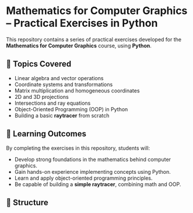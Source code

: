 # Mathematics for Computer Graphics – Practical Exercises in Python

This repository contains a series of practical exercises developed for the **Mathematics for Computer Graphics** course, using **Python**.

## 🧠 Topics Covered

- Linear algebra and vector operations
- Coordinate systems and transformations
- Matrix multiplication and homogeneous coordinates
- 2D and 3D projections
- Intersections and ray equations
- Object-Oriented Programming (OOP) in Python
- Building a basic **raytracer** from scratch

## 🚀 Learning Outcomes

By completing the exercises in this repository, students will:

- Develop strong foundations in the mathematics behind computer graphics.
- Gain hands-on experience implementing concepts using Python.
- Learn and apply object-oriented programming principles.
- Be capable of building a **simple raytracer**, combining math and OOP.

## 📁 Structure


